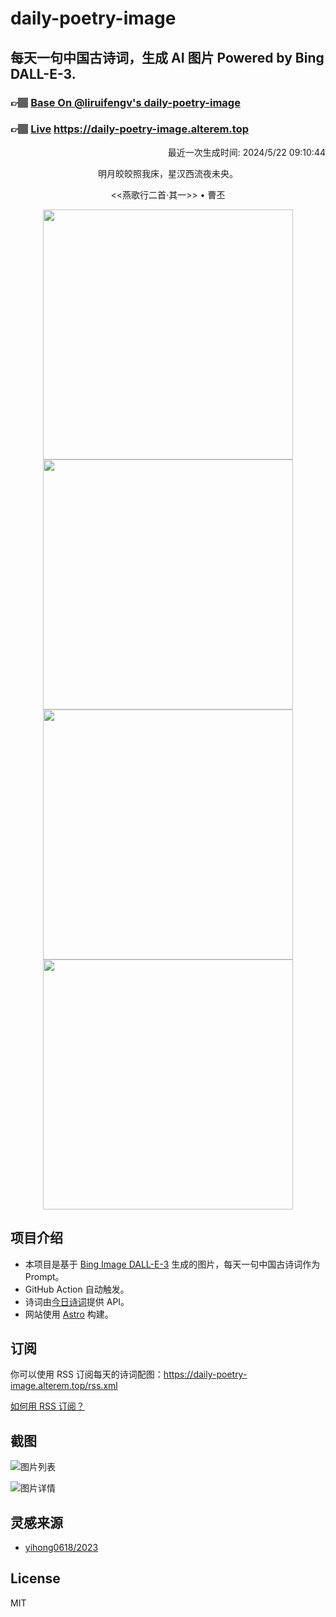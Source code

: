 
# daily-poetry-image

## 每天一句中国古诗词，生成 AI 图片 Powered by Bing DALL-E-3.

### 👉🏽 [Base On @liruifengv's daily-poetry-image](https://github.com/liruifengv/daily-poetry-image)

### 👉🏽 [Live](https://daily-poetry-image.alterem.top/) https://daily-poetry-image.alterem.top

<p align="right">
  最近一次生成时间: 2024/5/22 09:10:44
</p>
<p align="center">
明月皎皎照我床，星汉西流夜未央。
</p>
<p align="center">
<<燕歌行二首·其一>> • 曹丕
</p>
<p align="center">
<img src="https://tse1.mm.bing.net/th/id/OIG2.DHYeDM0a0.xLqDGWSAwQ" height="400" width="400" />
<img src="https://tse3.mm.bing.net/th/id/OIG2.W6mjJ8Q_QvBDot.7x5OP" height="400" width="400" />
<img src="https://tse2.mm.bing.net/th/id/OIG2.pUsTKSF_uF9Zd1sBtiZF" height="400" width="400" />
<img src="https://tse2.mm.bing.net/th/id/OIG2.0u1W6GeyZyMAigRE00fx" height="400" width="400" />
</p>

## 项目介绍

-   本项目是基于 [Bing Image DALL-E-3](https://www.bing.com/images/create) 生成的图片，每天一句中国古诗词作为 Prompt。
-   GitHub Action 自动触发。
-   诗词由[今日诗词](https://www.jinrishici.com/)提供 API。
-   网站使用 [Astro](https://astro.build) 构建。

## 订阅

你可以使用 RSS 订阅每天的诗词配图：https://daily-poetry-image.alterem.top/rss.xml

[如何用 RSS 订阅？](https://zhuanlan.zhihu.com/p/55026716)

## 截图

![图片列表](./screenshots/Snipaste_2023-12-28_21-00-26.png)

![图片详情](./screenshots/Snipaste_2023-12-28_21-00-53.png)

## 灵感来源

-   [yihong0618/2023](https://github.com/yihong0618/2023)

## License

MIT
